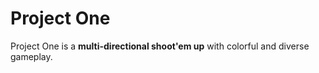 # Project One

Project One is a **multi-directional shoot'em up** with colorful and diverse gameplay.